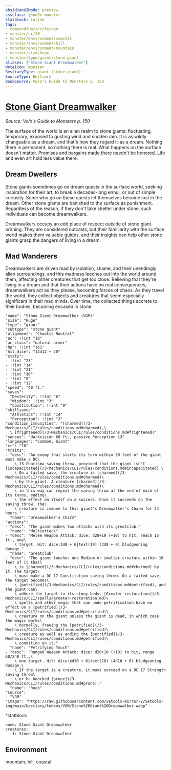 ```yaml
---
obsidianUIMode: preview
cssclass: json5e-monster
statblock: inline
tags:
- compendium/src/5e/vgm
- monster/cr/10
- monster/environment/coastal
- monster/environment/hill
- monster/environment/mountain
- monster/size/huge
- monster/type/giant/stone-giant
aliases: ["Stone Giant Dreamwalker"]
NoteIcon: monster
BestiaryType: giant (stone giant)
SourceType: Bestiary
BookSource: Volo's Guide to Monsters p. 150
---
```

# [Stone Giant Dreamwalker](3-Mechanics\CLI\bestiary\giant/stone-giant-dreamwalker-vgm.md)
*Source: Volo's Guide to Monsters p. 150*  

The surface of the world is an alien realm to stone giants: fluctuating, temporary, exposed to gusting wind and sudden rain. It is as wildly changeable as a dream, and that's how they regard it-as a dream. Nothing there is permanent, so nothing there is real. What happens on the surface doesn't matter. Promises and bargains made there needn't be honored. Life and even art hold less value there.

## Dream Dwellers

Stone giants sometimes go on dream quests in the surface world, seeking inspiration for their art, to break a decades-long ennui, or out of simple curiosity. Some who go on these quests let themselves become lost in the dream. Other stone giants are banished to the surface as punishment. Regardless of the reason, if they don't take shelter under stone, such individuals can become dreamwalkers.

Dreamwalkers occupy an odd place of respect outside of stone giant ordning. They are considered outcasts, but their familiarity with the surface world makes them valuable guides, and their insights can help other stone giants grasp the dangers of living in a dream.

## Mad Wanderers

Dreamwalkers are driven mad by isolation, shame, and their unendingly alien surroundings, and this madness leeches out into the world around them, affecting other creatures that get too close. Believing that they're living in a dream and that their actions have no real consequences, dreamwalkers act as they please, becoming forces of chaos. As they travel the world, they collect objects and creatures that seem especially significant in their mad minds. Over time, the collected things accrete to their bodies, becoming encased in stone.

```statblock
"name": "Stone Giant Dreamwalker (VGM)"
"size": "Huge"
"type": "giant"
"subtype": "stone giant"
"alignment": "Chaotic Neutral"
"ac": !!int "18"
"ac_class": "natural armor"
"hp": !!int "161"
"hit_dice": "14d12 + 70"
"stats":
- !!int "23"
- !!int "14"
- !!int "21"
- !!int "10"
- !!int "8"
- !!int "12"
"speed": "40 ft."
"saves":
  "Dexterity": !!int "6"
  "Wisdom": !!int "3"
  "Constitution": !!int "9"
"skillsaves":
  "Athletics": !!int "14"
  "Perception": !!int "3"
"condition_immunities": "[charmed](/3-Mechanics/CLI/rules/conditions.md#charmed),\
  \ [frightened](/3-Mechanics/CLI/rules/conditions.md#frightened)"
"senses": "darkvision 60 ft., passive Perception 13"
"languages": "Common, Giant"
"cr": "10"
"traits":
- "desc": "An enemy that starts its turn within 30 feet of the giant must make a DC\
    \ 13 Charisma saving throw, provided that the giant isn't [incapacitated](/3-Mechanics/CLI/rules/conditions.md#incapacitated).\
    \ On a failed save, the creature is [charmed](/3-Mechanics/CLI/rules/conditions.md#charmed)\
    \ by the giant. A creature [charmed](/3-Mechanics/CLI/rules/conditions.md#charmed)\
    \ in this way can repeat the saving throw at the end of each of its turns, ending\
    \ the effect on itself on a success. Once it succeeds on the saving throw, the\
    \ creature is immune to this giant's Dreamwalker's Charm for 24 hours."
  "name": "Dreamwalker's Charm"
"actions":
- "desc": "The giant makes two attacks with its greatclub."
  "name": "Multiattack"
- "desc": "Melee Weapon Attack: dice: d20+10 (+10) to hit, reach 15 ft., one\
    \ target. Hit: dice:3d8 + 6|text(19) (3d8 + 6) bludgeoning damage."
  "name": "Greatclub"
- "desc": "The giant touches one Medium or smaller creature within 10 feet of it that\
    \ is [charmed](/3-Mechanics/CLI/rules/conditions.md#charmed) by it. The target\
    \ must make a DC 17 Constitution saving throw. On a failed save, the target becomes\
    \ [petrified](/3-Mechanics/CLI/rules/conditions.md#petrified), and the giant can\
    \ adhere the target to its stony body. [Greater restoration](/3-Mechanics/CLI/spells/greater-restoration.md)\
    \ spells and other magic that can undo petrification have no effect on a [petrified](/3-Mechanics/CLI/rules/conditions.md#petrified)\
    \ creature on the giant unless the giant is dead, in which case the magic works\
    \ normally, freeing the [petrified](/3-Mechanics/CLI/rules/conditions.md#petrified)\
    \ creature as well as ending the [petrified](/3-Mechanics/CLI/rules/conditions.md#petrified)\
    \ condition on it."
  "name": "Petrifying Touch"
- "desc": "Ranged Weapon Attack: dice: d20+10 (+10) to hit, range 60/240 ft.,\
    \ one target. Hit: dice:4d10 + 6|text(28) (4d10 + 6) bludgeoning damage.\
    \ If the target is a creature, it must succeed on a DC 17 Strength saving throw\
    \ or be knocked [prone](/3-Mechanics/CLI/rules/conditions.md#prone)."
  "name": "Rock"
"source":
- "VGM"
"image": "https://raw.githubusercontent.com/5etools-mirror-2/5etools-img/main/bestiary/tokens/VGM/Stone%20Giant%20Dreamwalker.webp"
```
^statblock

```encounter-table
name: Stone Giant Dreamwalker
creatures:
 - 1: Stone Giant Dreamwalker
```

## Environment

mountain, hill, coastal